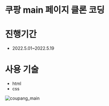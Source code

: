 # 쿠팡 main 페이지 클론 코딩

# 진행기간
- 2022.5.01~2022.5.19

# 사용 기술
- html
- css

![coupang_main](assets/coupang_main.gif)
